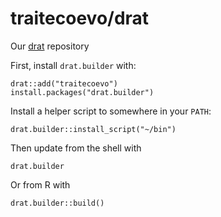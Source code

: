 # traitecoevo/drat

Our [drat](https://github.com/eddelbuettel/drat) repository 

First, install `drat.builder` with:

```
drat::add("traitecoevo")
install.packages("drat.builder")
```

Install a helper script to somewhere in your `PATH`:
```
drat.builder::install_script("~/bin")
```

Then update from the shell with 

```
drat.builder
```

Or from R with

```
drat.builder::build()
```

